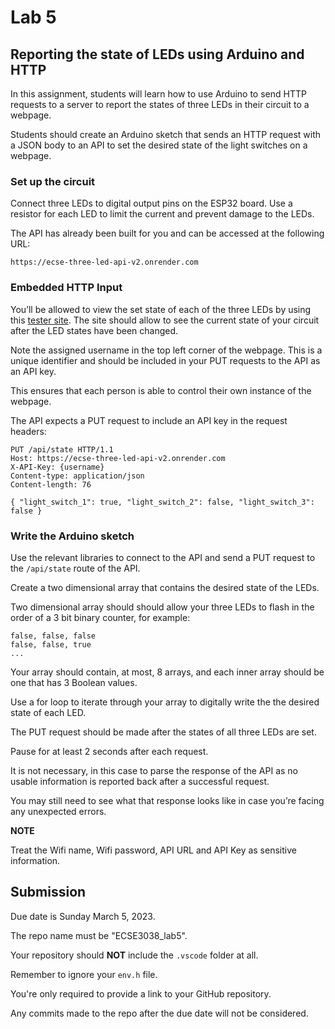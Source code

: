 # Lab 5

## Reporting the state of LEDs using Arduino and HTTP

In this assignment, students will learn how to use Arduino to send HTTP requests to a server to report the states of three LEDs in their circuit to a webpage. 

Students should create an Arduino sketch that sends an HTTP request with a JSON body to an API to set the desired state of the light switches on a webpage.

### Set up the circuit

Connect three LEDs to digital output pins on the ESP32 board. Use a resistor for each LED to limit the current and prevent damage to the LEDs.

The API has already been built for you and can be accessed at the following URL:

```
https://ecse-three-led-api-v2.onrender.com
```

### Embedded HTTP Input

You’ll be allowed to view the set state of each of the three LEDs by using this [tester site](https://ecse-three-led-v2.netlify.app/). The site should allow to see the current state of your circuit after the LED states have been changed. 

Note the assigned username in the top left corner of the webpage. This is a unique identifier and should be included in your PUT requests to the API as an API key.

This ensures that each person is able to control their own instance of the webpage.

The API expects a PUT request to include an API key in the request headers:

```
PUT /api/state HTTP/1.1
Host: https://ecse-three-led-api-v2.onrender.com
X-API-Key: {username}
Content-type: application/json
Content-length: 76

{ "light_switch_1": true, "light_switch_2": false, "light_switch_3": false }
```

### Write the Arduino sketch

Use the relevant libraries to connect to the API and send a PUT request to the `/api/state` route of the API. 

Create a two dimensional array that contains the desired state of the LEDs. 

Two dimensional array should should allow your three LEDs to flash in the order of a 3 bit binary counter, for example:

```
false, false, false
false, false, true
...
```

Your array should contain, at most, 8 arrays, and each inner array should be one that has 3 Boolean values. 

Use a for loop to iterate through your array to digitally write the the desired state of each LED.

The PUT request should be made after the states of all three LEDs are set.

Pause for at least 2 seconds after each request.

It is not necessary, in this case to parse the response of the API as no usable information is reported back after a successful request.

You may still need to see what that response looks like in case you’re facing any unexpected errors.

**NOTE**

Treat the Wifi name, Wifi password, API URL and API Key as sensitive information.

## Submission

Due date is Sunday March 5, 2023.

The repo name must be "ECSE3038_lab5".

Your repository should **NOT** include the `.vscode` folder at all.

Remember to ignore your `env.h` file.

You're only required to provide a link to your GitHub repository. 

Any commits made to the repo after the due date will not be considered.